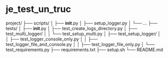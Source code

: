 # je_test_un_truc

project/
├── scripts/
│   ├── __init__.py
│   ├── setup_logger.py
│   └── ...
├── tests/
│   ├── __init__.py
│   ├── test_create_logs_directory.py
│   ├── test_multi_logger/
│   │   └── test_setup_multi.py
│   ├── test_setup_logger/
│   │   ├── test_logger_console_only.py
│   │   ├── test_logger_file_and_console.py
│   │   ├── test_logger_file_only.py
│   └── test_requirements.py
├── requirements.txt
├── setup.sh
└── README.md
